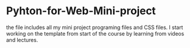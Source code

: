 # Pyhton-for-Web-Mini-project
the file includes all my mini project programing files and CSS files. I start working on the template from start of the course by learning from videos and lectures.
